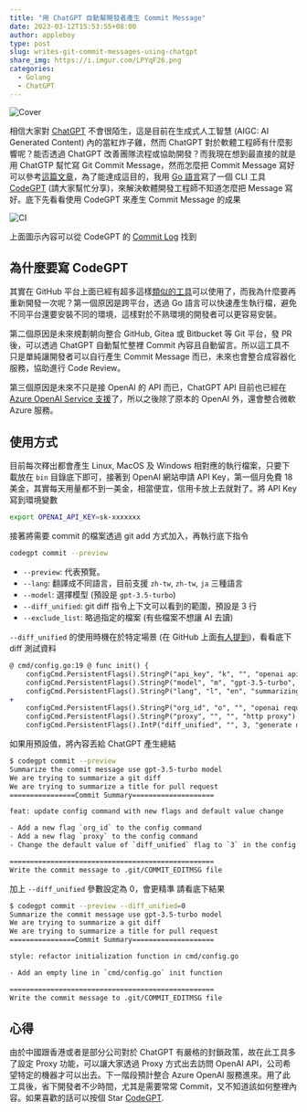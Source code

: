 ```yaml
---
title: "用 ChatGPT 自動幫開發者產生 Commit Message"
date: 2023-03-12T15:53:55+08:00
author: appleboy
type: post
slug: writes-git-commit-messages-using-chatgpt
share_img: https://i.imgur.com/LPYqF26.png
categories:
  - Golang
  - ChatGPT
---
```


![Cover](https://i.imgur.com/LPYqF26.png)

相信大家對 [ChatGPT][1] 不會很陌生，這是目前在生成式人工智慧 (AIGC: AI Generated Content) 內的當紅炸子雞，然而 ChatGPT 對於軟體工程師有什麼影響呢？能否透過 ChatGPT 改善團隊流程或協助開發？而我現在想到最直接的就是用 ChatGTP 幫忙寫 Git Commit Message，然而怎麼把 Commit Message 寫好可以參考[這篇文章][2]，為了能達成這目的，我用 [Go 語言][4]寫了一個 CLI 工具 [CodeGPT][3] (請大家幫忙分享)，來解決軟體開發工程師不知道怎麼把 Message 寫好。底下先看看使用 CodeGPT 來產生 Commit Message 的成果

<!--more-->

![CI](https://i.imgur.com/AG6MWQe.png)

上面圖示內容可以從 CodeGPT 的 [Commit Log][5] 找到

[1]:https://zh.wikipedia.org/zh-tw/ChatGPT
[2]:https://wadehuanglearning.blogspot.com/2019/05/commit-commit-commit-why-what-commit.html
[3]:https://github.com/appleboy/CodeGPT
[4]:https://go.dev
[5]:https://github.com/appleboy/CodeGPT/commits/main

## 為什麼要寫 CodeGPT

其實在 GitHub 平台上面已經有超多這樣[類似的工具][11]可以使用了，而我為什麼要再重新開發一次呢？第一個原因是跨平台，透過 Go 語言可以快速產生執行檔，避免不同平台還要安裝不同的環境，這樣對於不熟環境的開發者可以更容易安裝。

第二個原因是未來規劃朝向整合 GitHub, Gitea 或 Bitbucket 等 Git 平台，發 PR 後，可以透過 ChatGPT 自動幫忙整裡 Commit 內容且自動留言。所以這工具不只是單純讓開發者可以自行產生 Commit Message 而已，未來也會整合成容器化服務，協助進行 Code Review。

第三個原因是未來不只是接 OpenAI 的 API 而已，ChatGPT API 目前也已經在 [Azure OpenAI Service 支援][12]了，所以之後除了原本的 OpenAI 外，還會整合微軟 Azure 服務。

[11]:https://github.com/search?q=commit%20message%20chatgpt&type=repositories
[12]:https://azure.microsoft.com/en-us/blog/chatgpt-is-now-available-in-azure-openai-service/

## 使用方式

目前每次釋出都會產生 Linux, MacOS 及 Windows 相對應的執行檔案，只要下載放在 `bin` 目錄底下即可，接著到 OpenAI 網站申請 API Key，第一個月免費 18 美金，其實每天用量都不到一美金，相當便宜，信用卡放上去就對了。將 API Key 寫到環境變數

```sh
export OPENAI_API_KEY=sk-xxxxxxx
```

接著將需要 commit 的檔案透過 git add 方式加入，再執行底下指令

```sh
codegpt commit --preview
```

* `--preview`: 代表預覽。
* `--lang`: 翻譯成不同語言，目前支援 `zh-tw`, `zh-tw`, `ja` 三種語言
* `--model`: 選擇模型 (預設是 `gpt-3.5-turbo`)
* `--diff_unified`: git diff 指令上下文可以看到的範圍，預設是 3 行
* `--exclude_list`: 略過指定的檔案 (有些檔案不想讓 AI 去讀)

`--diff_unified` 的使用時機在於特定場景 (在 GitHub 上面[有人提到][31])，看看底下 diff 測試資料

```diff
@ cmd/config.go:19 @ func init() {
    configCmd.PersistentFlags().StringP("api_key", "k", "", "openai api key")
    configCmd.PersistentFlags().StringP("model", "m", "gpt-3.5-turbo", "openai model")
    configCmd.PersistentFlags().StringP("lang", "l", "en", "summarizing language uses English by default")
+
    configCmd.PersistentFlags().StringP("org_id", "o", "", "openai requesting organization")
    configCmd.PersistentFlags().StringP("proxy", "", "", "http proxy")
    configCmd.PersistentFlags().IntP("diff_unified", "", 3, "generate diffs with <n> lines of context, default is 3")
```

如果用預設值，將內容丟給 ChatGPT 產生總結

```sh
$ codegpt commit --preview
Summarize the commit message use gpt-3.5-turbo model
We are trying to summarize a git diff
We are trying to summarize a title for pull request
================Commit Summary====================

feat: update config command with new flags and default value change

- Add a new flag `org_id` to the config command
- Add a new flag `proxy` to the config command
- Change the default value of `diff_unified` flag to `3` in the config command.

==================================================
Write the commit message to .git/COMMIT_EDITMSG file
```

加上 `--diff_unified` 參數設定為 0，會更精準 請看底下結果

```sh
$ codegpt commit --preview --diff_unified=0
Summarize the commit message use gpt-3.5-turbo model
We are trying to summarize a git diff
We are trying to summarize a title for pull request
================Commit Summary====================

style: refactor initialization function in cmd/config.go

- Add an empty line in `cmd/config.go` init function

==================================================
Write the commit message to .git/COMMIT_EDITMSG file
```

[31]:https://github.com/appleboy/CodeGPT/issues/21

## 心得

由於中國跟香港或者是部分公司對於 ChatGPT 有嚴格的封鎖政策，故在此工具多了設定 Proxy 功能，可以讓大家透過 Proxy 方式出去訪問 OpenAI API，公司希望特定的機器才可以出去。下一階段預計整合 Azure OpenAI 服務進來。用了此工具後，省下開發者不少時間，尤其是需要常常 Commit，又不知道該如何整裡內容。如果喜歡的話可以按個 Star [CodeGPT](https://github.com/appleboy/CodeGPT).
